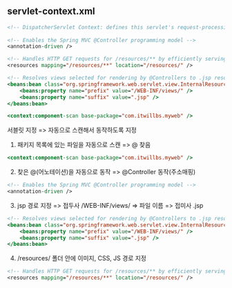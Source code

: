 ## servlet-context.xml
```jsp
<!-- DispatcherServlet Context: defines this servlet's request-processing infrastructure -->
	
<!-- Enables the Spring MVC @Controller programming model -->
<annotation-driven />

<!-- Handles HTTP GET requests for /resources/** by efficiently serving up static resources in the ${webappRoot}/resources directory -->
<resources mapping="/resources/**" location="/resources/" />

<!-- Resolves views selected for rendering by @Controllers to .jsp resources in the /WEB-INF/views directory -->
<beans:bean class="org.springframework.web.servlet.view.InternalResourceViewResolver">
	<beans:property name="prefix" value="/WEB-INF/views/" />
	<beans:property name="suffix" value=".jsp" />
</beans:bean>

<context:component-scan base-package="com.itwillbs.myweb" />
```
서블릿 지정 => 자동으로 스캔해서 동작하도록 지정
1. 패키지 목록에 있는 파일을 자동으로 스캔 => @ 찾음
```jsp
<context:component-scan base-package="com.itwillbs.myweb" />
```

2. 찾은 @(어노테이션)을 자동으로 동작 => @Controller 동작(주소매핑)
```jsp
<!-- Enables the Spring MVC @Controller programming model -->
<annotation-driven />
```

3. jsp 경로 지정 => 접두사 /WEB-INF/views/ => 파일 이름 => 접미사 .jsp
```jsp
<!-- Resolves views selected for rendering by @Controllers to .jsp resources in the /WEB-INF/views directory -->
<beans:bean class="org.springframework.web.servlet.view.InternalResourceViewResolver">
	<beans:property name="prefix" value="/WEB-INF/views/" />
	<beans:property name="suffix" value=".jsp" />
</beans:bean>
```

4. /resources/ 폴더 안에 이미지, CSS, JS 경로 지정
```jsp
<!-- Handles HTTP GET requests for /resources/** by efficiently serving up static resources in the ${webappRoot}/resources directory -->
<resources mapping="/resources/**" location="/resources/" />
```